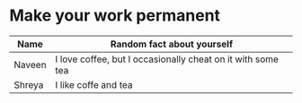 # Make your work permanent

| Name        | Random fact about yourself     |
|-------------|--------|
| Naveen      | I love coffee, but I occasionally cheat on it with some tea |
| Shreya      | I like coffe and tea|
